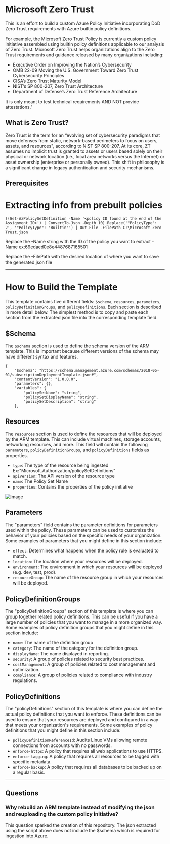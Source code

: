 # Microsoft Zero Trust
This is an effort to build a custom Azure Policy Initiative incorporating DoD Zero Trust requirements with Azure builtin policy definitions.   

For example, the Microsoft Zero Trust Policy is currently a custom policy initiative assembled using builtin policy definitions applicable to our analysis of Zero Trust.  Microsoft Zero Trust helps organizations align to the Zero Trust requirements and guidance released by many organizations including: 
- Executive Order on Improving the Nation’s Cybersecurity 
- OMB 22-09 Moving the U.S. Government Toward Zero Trust Cybersecurity Principles
- CISA’s Zero Trust Maturity Model
- NIST’s SP 800-207, Zero Trust Architecture
- Department of Defense’s Zero Trust Reference Architecture

It is only meant to test technical requirements AND NOT provide attestations."

## What is Zero Trust?
Zero Trust is the term for an “evolving set of cybersecurity paradigms that move defenses from static, network-based perimeters to focus on users, assets, and resources", according to NIST SP 800-207. At its core, ZT assumes no implicit trust is granted to assets or users based solely on their physical or network location (i.e., local area networks versus the Internet) or asset ownership (enterprise or personally owned). This shift in philosophy is a significant change in legacy authentication and security mechanisms.


## Prerequisites 


# Extracting info from prebuilt policies 

```
((Get-AzPolicySetDefinition -Name '<policy ID found at the end of the Assignment ID>') | ConvertTo-Json -Depth 10).Replace('"PolicyType": 2', '"PolicyType": "Builtin"') | Out-File -FilePath C:\Microsoft Zero Trust.json
```
Replace the -Name string with the ID of the policy you want to extract
-Name ex:69edaed0e8e4487687165501

Replace the -FilePath with the desired location of where you want to save the generated json file

---

# How to Build the Template

This template contains five different fields: `$schema`, `resources`, `parameters`, `policyDefinitionGroups`, and `policyDefinitions`. Each section is described in more detail below.
The simplest method is to copy and paste each section from the extracted json file into the corresponding template field.

## $Schema
The `$schema` section is used to define the schema version of the ARM template. This is important because different versions of the schema may have different syntax and features.

```
{
    "$schema": "https://schema.management.azure.com/schemas/2018-05-01/subscriptionDeploymentTemplate.json#",
    "contentVersion": "1.0.0.0",
    "parameters": {},
    "variables": {
        "policySetName": "string",
        "policySetDisplayName": "string",
        "policySetDescription": "string"
    },
```

## Resources

The `resources` section is used to define the resources that will be deployed by the ARM template. This can include virtual machines, storage accounts, networking resources, and more.  This field will contain the following `parameters`, `policyDefinitionGroups`, and `policyDefinitions` fields as properties.

- `type`: The type of the resource being ingested Ex:"Microsoft.Authorization/policySetDefinitions"
- `apiVersion`: The API version of the resource type
- `name`: The Policy Set Name
- `properties`: Contains the properties of the policy initiative

![image](https://github.com/chamula/ZT-Automation/assets/100379015/c2021ce4-e160-46ae-925d-ec1b71c33ba8)



## Parameters

The "parameters" field contains the parameter definitions for parameters used within the policy. These parameters can be used to customize the behavior of your policies based on the specific needs of your organization. Some examples of parameters that you might define in this section include:

- `effect`: Determines what happens when the policy rule is evaluated to match.
- `location`: The location where your resources will be deployed.
- `environment`: The environment in which your resources will be deployed (e.g. dev, test, prod).
- `resourceGroup`: The name of the resource group in which your resources will be deployed.

## PolicyDefinitionGroups

The "policyDefinitionGroups" section of this template is where you can group together related policy definitions. This can be useful if you have a large number of policies that you want to manage in a more organized way. Some examples of policy definition groups that you might define in this section include:

- `name`: The name of the definition group
- `category`: The name of the category for the definition group.
- `displayName`:  The name displayed in reporting.
- `security`: A group of policies related to security best practices.
- `costManagement`: A group of policies related to cost management and optimization.
- `compliance`: A group of policies related to compliance with industry regulations.

## PolicyDefinitions

The "policyDefinitions" section of this template is where you can define the actual policy definitions that you want to enforce. These definitions can be used to ensure that your resources are deployed and configured in a way that meets your organization's requirements. Some examples of policy definitions that you might define in this section include:

- `policyDefinitionReferenceId`: Audits Linux VMs allowing remote connections from accounts with no passwords.
- `enforce-https`: A policy that requires all web applications to use HTTPS.
- `enforce-tagging`: A policy that requires all resources to be tagged with specific metadata.
- `enforce-backup`: A policy that requires all databases to be backed up on a regular basis.

---
## Questions
### Why rebuild an ARM template instead of modifying the json and reuploading the custom policy initiative?
This question sparked the creation of this repository. The json extracted using the script above does not include the $schema which is required for ingestion into Azure.
